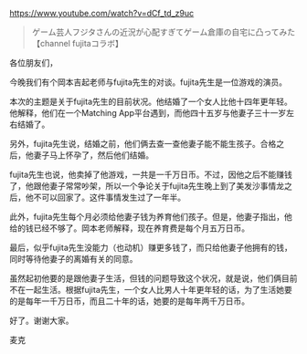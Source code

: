https://www.youtube.com/watch?v=dCf_td_z9uc

> ゲーム芸人フジタさんの近況が心配すぎてゲーム倉庫の自宅に凸ってみた【channel fujitaコラボ】 

各位朋友们，

今晚我们有个岡本吉起老师与fujita先生的对谈。fujita先生是一位游戏的演员。

本次的主题是关于fujita先生的目前状况。他结婚了一个女人比他十四年更年轻。他解释，他们在一个Matching App平台遇到，而他四十五岁与他妻子三十一岁左右结婚了。

另外，fujita先生说，结婚之前，他们俩去查一查他妻子能不能生孩子。合格之后，他妻子马上怀孕了，然后他们结婚。

fujita先生也说，他卖掉了他游戏，一共是一千万日币。不过，因他之后不能赚钱了，他跟他妻子常常吵架，所以一个争论关于fujita先生晚上到了美发沙事情龙之后，他不可以回家了。这件事情发生过了一年半。

此外，fujita先生每个月必须给他妻子钱为养育他们孩子。但是，他妻子指出，他给的钱已经不够了。岡本老师解释，现在养育费是每个月五万日币。

最后，似乎fujita先生没能力（也动机）赚更多钱了，而只给他妻子他拥有的钱，同时等待他妻子的离婚有关的同意。

虽然起初他要的是跟他妻子生活，但钱的问题导致这个状况，就是说，他们俩目前不在一起生活。根据fujita先生，一个女人比男人十年更年轻的话，为了生活她要的是每年一千万日币，而且二十年的话，她要的是每年两千万日币。

好了。谢谢大家。

麦克

